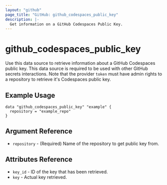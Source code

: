 ```yaml
---
layout: "github"
page_title: "GitHub: github_codespaces_public_key"
description: |-
  Get information on a GitHub Codespaces Public Key.
---
```


# github_codespaces_public_key

Use this data source to retrieve information about a GitHub Codespaces public key. This data source is required to be used with other GitHub secrets interactions.
Note that the provider `token` must have admin rights to a repository to retrieve it's Codespaces public key.

## Example Usage

```hcl
data "github_codespaces_public_key" "example" {
  repository = "example_repo"
}
```

## Argument Reference

* `repository` - (Required) Name of the repository to get public key from.

## Attributes Reference

* `key_id` - ID of the key that has been retrieved.
* `key`    - Actual key retrieved.
